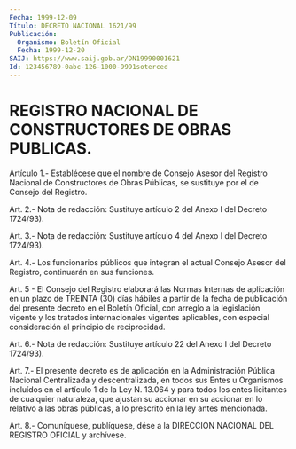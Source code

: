 ```yaml
---
Fecha: 1999-12-09
Título: DECRETO NACIONAL 1621/99
Publicación:
  Organismo: Boletín Oficial
  Fecha: 1999-12-20
SAIJ: https://www.saij.gob.ar/DN19990001621
Id: 123456789-0abc-126-1000-9991soterced
---
```

# REGISTRO NACIONAL DE CONSTRUCTORES DE OBRAS PUBLICAS.

<a id="1"></a>
Artículo 1.- Establécese que el nombre de Consejo Asesor del Registro Nacional de Constructores de Obras Públicas, se sustituye por el de Consejo del Registro.

<a id="2"></a>
Art. 2.- Nota de redacción: Sustituye artículo 2 del Anexo I del Decreto 1724/93).

<a id="3"></a>
Art. 3.- Nota de redacción: Sustituye artículo 4 del Anexo I del Decreto 1724/93).

<a id="4"></a>
Art. 4.- Los funcionarios públicos que integran el actual Consejo Asesor del Registro, continuarán en sus funciones.

<a id="5"></a>
Art. 5 - El Consejo del Registro elaborará las Normas Internas de aplicación en un plazo de TREINTA (30) días hábiles a partir de la fecha de publicación del presente decreto en el Boletín Oficial, con arreglo a la legislación vigente y los tratados internacionales vigentes aplicables, con especial consideración al principio de reciprocidad.

<a id="6"></a>
Art. 6.- Nota de redacción: Sustituye artículo 22 del Anexo I del Decreto 1724/93).

<a id="7"></a>
Art. 7.- El presente decreto es de aplicación en la Administración Pública Nacional Centralizada y descentralizada, en todos sus Entes u Organismos incluídos en el artículo 1 de la Ley N. 13.064 y para todos los entes licitantes de cualquier naturaleza, que ajustan su accionar en su accionar en lo relativo a las obras públicas, a lo prescrito en la ley antes mencionada.

<a id="8"></a>
Art. 8.- Comuníquese, publíquese, dése a la DIRECCION NACIONAL DEL REGISTRO OFICIAL y archívese.